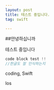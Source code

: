 ```yaml
---
layout: post
title: 테스트 중입니다. 
tag: swift

---
```


##안녕하십니까

테스트 중입니다

```swift
code block test !! 
//한글도 잘 인식하는지 

```



coding, Swift

Ios 



